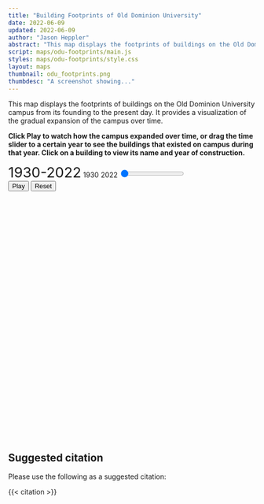 ```yaml
---
title: "Building Footprints of Old Dominion University"
date: 2022-06-09
updated: 2022-06-09
author: "Jason Heppler"
abstract: "This map displays the footprints of buildings on the Old Dominion University campus from its founding to the present day."
script: maps/odu-footprints/main.js
styles: maps/odu-footprints/style.css
layout: maps
thumbnail: odu_footprints.png
thumbdesc: "A screenshot showing..."
---
```


This map displays the footprints of buildings on the Old Dominion University campus from its founding to the present day. It provides a visualization of the gradual expansion of the campus over time. 

**Click Play to watch how the campus expanded over time, or drag the time slider to a certain year to see the buildings that existed on campus during that year. Click on a building to view its name and year of construction.**

<div class="cell">
    <label for="year-slider" id="year-range" class="timeline-label" style="font-size: 1.8rem;">1930-2022</label>
    <label for="year-start" class="timeline-label float-left">1930</label>
    <label for="year-end" class="timeline-label float-right">2022</label>
    <input id="year-slider"
        type="range" 
        min="1930" 
        max="2022"
        step="1" 
        value="0"
        oninput="document.getElementById('year-range').innerHTML = this.value;"
        class="w-3/4 h-2 bg-gray-200 rounded-lg appearance-none cursor-pointer dark:bg-gray-700">
</div>
<div class="flex justify-center rounded-lg text-lg mb-4" role="group">
    <button id="playTimeline" class="bg-sky-600 text-white active:bg-sky-800 hover:bg-sky-800 font-bold uppercase text-xs px-4 py-2 rounded shadow hover:shadow-md outline-none focus:outline-none mr-1 mb-1 ease-linear transition-all duration-150" type="button">Play</button>
    <button id="resetTimeline" class="bg-sky-600 text-white active:bg-sky-800 hover:bg-sky-800 font-bold uppercase text-xs px-4 py-2 rounded shadow hover:shadow-md outline-none focus:outline-none mr-1 mb-1 ease-linear transition-all duration-150 inline-block" type="button">Reset</button>
</div>

<div id="visualization" style="height:500px; width:100%; margin-bottom: 2em;"></div>

## Suggested citation

Please use the following as a suggested citation:

{{< citation >}}